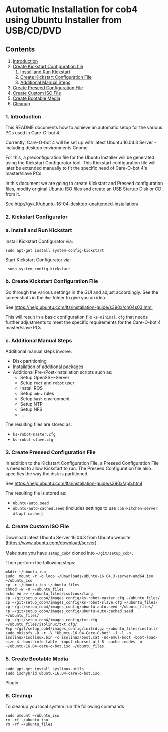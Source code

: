 
# Automatic Installation for cob4 using Ubuntu Installer from USB/CD/DVD

## Contents

1. <a href="#Introduction">Introduction</a>
2. <a href="#Create Kickstart Configuration file">Create Kickstart Configuration file</a>
     1. <a href="#Install and Run Kickstart">Install and Run Kickstart</a>
     2. <a href="#Create Kickstart Configuration File">Create Kickstart Configuration File</a>
     2. <a href="#Additional Manual Steps">Additional Manual Steps</a>
3. <a href="#Create Preseed Configuration File">Create Preseed Configuration File</a>
4. <a href="#Create Custom ISO File">Create Custom ISO File</a>
5. <a href="#Create Bootable Media">Create Bootable Media</a>
6. <a href="#Cleanup">Cleanup</a>

### 1. Introduction <a id="Introduction"/>
This README documents how to achieve an automatic setup for the various PCs used in Care-O-bot 4.

Currently, Care-O-bot 4 will be set up with latest Ubuntu 16.04.3 Server - including desktop environments Gnome.

For this, a preconfiguration file for the Ubuntu Installer will be generated using the Kickstart Configurator tool.
This Kickstart configuration file will later be extended manually to fit the specific need of Care-O-bot 4's master/slave PCs.

In this document we are going to create Kickstart and Preseed configuration files, modify original Ubuntu ISO files and create an USB Startup Disk or CD from it.

See http://gyk.lt/ubuntu-16-04-desktop-unattended-installation/

### 2. Kickstart Configurator<a id="Create Kickstart Configuration file"/>
### a. Install and Run Kickstart <a id="Install and Run Kickstart"/>

Install Kickstart Configurator via:
```
sudo apt-get install system-config-kickstart
```
Start Kickstart Configurator via:
```
 sudo system-config-kickstart
```

### b. Create Kickstart Configuration File <a id="Create Kickstart Configuration File"/>
Go through the various settings in the GUI and adjust accordingly. See the screenshots in the `doc` folder to give you an idea.

See https://help.ubuntu.com/lts/installation-guide/s390x/ch04s03.html

This will result in a basic configuration file `ks-minimal.cfg` that needs further adjustments to meet the specific requirements for the Care-O-bot 4 master/slave PCs.

### c. Additional Manual Steps <a id="Additional Manual Steps"/>
Additional manual steps involve:
 - Disk partitioning
 - Installation of additional packages
 - Additional Pre-/Post-Installation scripts such as:
    - Setup OpenSSH-Server
    - Setup `root` and `robot` user
    - Install ROS
    - Setup `udev` rules
    - Setup `bash` environment
    - Setup NTP
    - Setup NFS
    - ...

The resulting files are stored as:
 - `ks-robot-master.cfg`
 - `ks-robot-slave.cfg`

### 3. Create Preseed Configuration File <a id="Create Preseed Configuration File"/>

In addition to the Kickstart Configuration File, a Preseed Configuration File is needed to allow Kickstart to run. The Preseed Configuration file also specifies the way the disk is partitioned.

See https://help.ubuntu.com/lts/installation-guide/s390x/apb.html

The resulting file is stored as:
 - `ubuntu-auto.seed`
 - `ubuntu-auto-cached.seed` (includes settings to use `cob-kitchen-server` as `apt-cacher`)

### 4. Create Custom ISO File <a id="Create Custom ISO File"/>
Download latest Ubuntu Server 16.04.3 from Ubuntu website (https://www.ubuntu.com/download/server).

Make sure you have `setup_cob4` cloned into `~/git/setup_cob4`.

Then perform the following steps:
```
mkdir ~/ubuntu_iso
sudo  mount -r -o loop ~/Downloads/ubuntu-16.04.3-server-amd64.iso ~/ubuntu_iso
cp -r ~/ubuntu_iso ~/ubuntu_files
chmod +w -R ~/ubuntu_files
echo en >> ~/ubuntu_files/isolinux/lang
cp ~/git/setup_cob4/images_config/ks-robot-master.cfg ~/ubuntu_files/
cp ~/git/setup_cob4/images_config/ks-robot-slave.cfg ~/ubuntu_files/
cp ~/git/setup_cob4/images_config/ubuntu-auto.seed ~/ubuntu_files/
cp ~/git/setup_cob4/images_config/ubuntu-auto-cached.seed ~/ubuntu_files/
cp ~/git/setup_cob4/images_config/txt.cfg ~/ubuntu_files/isolinux/txt.cfg/
#cp ~/git/setup_cob4/images_config/initrd.gz ~/ubuntu_files/install/
sudo mkisofs -D -r -V "Ubuntu-16.04-Care-O-bot" -J -l -b isolinux/isolinux.bin -c isolinux/boot.cat -no-emul-boot -boot-load-size 4 -boot-info-table -input-charset utf-8 -cache-inodes -o ~/ubuntu-16.04-care-o-bot.iso ~/ubuntu_files
```

### 5. Create Bootable Media <a id="Create Bootable Media"/>
```
sudo apt-get install syslinux-utils
sudo isohybrid ubuntu-16.04-care-o-bot.iso
```
Plugin 


### 6. Cleanup <a id="Cleanup"/>
To cleanup you local system run the following commands
```
sudo umount ~/ubuntu_iso
rm -rf ~/ubuntu_iso
rm -rf ~/ubuntu_files
```

